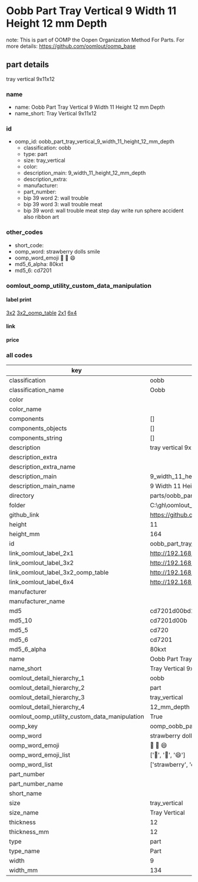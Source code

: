 # Oobb Part Tray Vertical 9 Width 11 Height 12 mm Depth  

note: This is part of OOMP the Oopen Organization Method For Parts. For more details: https://github.com/oomlout/oomp_base

##  part details
  



tray vertical 9x11x12



### name
* name: Oobb Part Tray Vertical 9 Width 11 Height 12 mm Depth
* name_short: Tray Vertical 9x11x12 
### id
* oomp_id: oobb_part_tray_vertical_9_width_11_height_12_mm_depth
  * classification: oobb
  * type: part
  * size: tray_vertical
  * color: 
  * description_main: 9_width_11_height_12_mm_depth
  * description_extra: 
  * manufacturer: 
  * part_number: 
  * bip 39 word 2: wall trouble
  * bip 39 word 3: wall trouble meat
  * bip 39 word: wall trouble meat step day write run sphere accident also ribbon art

### other_codes
* short_code: 
* oomp_word: strawberry dolls smile
* oomp_word_emoji :strawberry: :dolls: :smile:
* md5_6_alpha: 80kxt
* md5_6: cd7201






### oomlout_oomp_utility_custom_data_manipulation
#### label print
[3x2](http://192.168.1.245:1112/?label=oomp%2080kxt)
[3x2_oomp_table](http://192.168.1.108:1112/?label=oomp%2080kxt)
[2x1](http://192.168.1.242:1112/?label=oomp%2080kxt)
[6x4](http://192.168.1.55:1112/?label=oomp%2080kxt)    

#### link

                              

#### price







### all codes 
| key | value |  
| --- | --- |  
| classification | oobb |  
| classification_name | Oobb |  
| color |  |  
| color_name |  |  
| components | [] |  
| components_objects | [] |  
| components_string | [] |  
| description | tray vertical 9x11x12 |  
| description_extra |  |  
| description_extra_name |  |  
| description_main | 9_width_11_height_12_mm_depth |  
| description_main_name | 9 Width 11 Height 12 mm Depth |  
| directory | parts/oobb_part_tray_vertical_9_width_11_height_12_mm_depth |  
| folder | C:\gh\oomlout_oobb_version_4_generated_parts\parts\oobb_part_tray_vertical_9_width_11_height_12_mm_depth |  
| github_link | https://github.com/oomlout/oomlout_oomp_part_src/tree/main/parts/oobb_part_tray_vertical_9_width_11_height_12_mm_depth |  
| height | 11 |  
| height_mm | 164 |  
| id | oobb_part_tray_vertical_9_width_11_height_12_mm_depth |  
| link_oomlout_label_2x1 | http://192.168.1.242:1112/?label=oomp%2080kxt |  
| link_oomlout_label_3x2 | http://192.168.1.245:1112/?label=oomp%2080kxt |  
| link_oomlout_label_3x2_oomp_table | http://192.168.1.108:1112/?label=oomp%2080kxt |  
| link_oomlout_label_6x4 | http://192.168.1.55:1112/?label=oomp%2080kxt |  
| manufacturer |  |  
| manufacturer_name |  |  
| md5 | cd7201d00bd177abfa1c0d57143a47b5 |  
| md5_10 | cd7201d00b |  
| md5_5 | cd720 |  
| md5_6 | cd7201 |  
| md5_6_alpha | 80kxt |  
| name | Oobb Part Tray Vertical 9 Width 11 Height 12 mm Depth |  
| name_short | Tray Vertical 9x11x12  |  
| oomlout_detail_hierarchy_1 | oobb |  
| oomlout_detail_hierarchy_2 | part |  
| oomlout_detail_hierarchy_3 | tray_vertical |  
| oomlout_detail_hierarchy_4 | 12_mm_depth |  
| oomlout_oomp_utility_custom_data_manipulation | True |  
| oomp_key | oomp_oobb_part_tray_vertical_9_width_11_height_12_mm_depth |  
| oomp_word | strawberry dolls smile |  
| oomp_word_emoji | :strawberry: :dolls: :smile: |  
| oomp_word_emoji_list | [':strawberry:', ':dolls:', ':smile:'] |  
| oomp_word_list | ['strawberry', 'dolls', 'smile'] |  
| part_number |  |  
| part_number_name |  |  
| short_name |  |  
| size | tray_vertical |  
| size_name | Tray Vertical |  
| thickness | 12 |  
| thickness_mm | 12 |  
| type | part |  
| type_name | Part |  
| width | 9 |  
| width_mm | 134 |  
